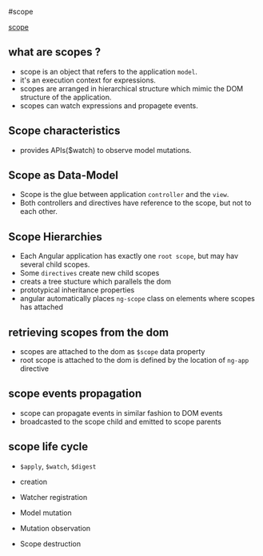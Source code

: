 #scope

[scope](http://docs.angularjs.org/guide/scope)

## what are scopes ?
* scope is an object that refers to the application `model`.
* it's an execution context for expressions.
* scopes are arranged in hierarchical structure which mimic the DOM structure of the application.
* scopes can watch expressions and propagete events.


## Scope characteristics
* provides APIs($watch) to observe model mutations.


## Scope as Data-Model
* Scope is the glue between application `controller` and the `view`.
* Both controllers and directives have reference to the scope, but not to each other.


## Scope Hierarchies
* Each Angular application has exactly one `root scope`, but may hav several child scopes.
* Some `directives` create new child scopes
* creats a tree stucture which parallels the dom
* prototypical inheritance properties
* angular automatically places `ng-scope` class on elements where scopes has attached


## retrieving scopes from the dom
* scopes are attached to the dom as `$scope` data property
* root scope is attached to the dom is defined by the location of `ng-app` directive

## scope events propagation
* scope can propagate events in similar fashion to DOM events
* broadcasted to the scope child and emitted to scope parents


## scope life cycle

* `$apply`, `$watch`, `$digest`

* creation

* Watcher registration

* Model mutation

* Mutation observation

* Scope destruction
